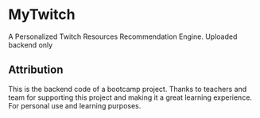 # MyTwitch
A Personalized Twitch Resources Recommendation Engine. Uploaded backend only

## Attribution
This is the backend code of a bootcamp project. Thanks to teachers and team for supporting this project and making it a great learning experience. For personal use and learning purposes.
